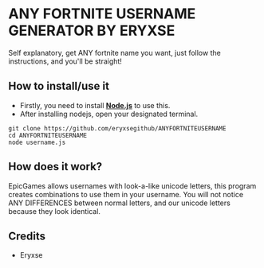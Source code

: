 # ANY FORTNITE USERNAME GENERATOR BY ERYXSE
Self explanatory, get ANY fortnite name you want,
just follow the instructions, and you'll be straight!

## How to install/use it
- Firstly, you need to install **[Node.js](https://nodejs.org/)** to use this.
- After installing nodejs, open your designated terminal.
```
git clone https://github.com/eryxsegithub/ANYFORTNITEUSERNAME
cd ANYFORTNITEUSERNAME
node username.js
```

## How does it work?
EpicGames allows usernames with look-a-like unicode letters, this program creates combinations to use them in your username. 
You will not notice ANY DIFFERENCES between normal letters, and our unicode letters because they look identical.

## Credits
- Eryxse
